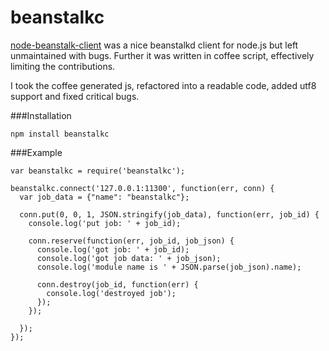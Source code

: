 beanstalkc
==========
[node-beanstalk-client](https://github.com/benlund/node-beanstalk-client) was a nice beanstalkd client for node.js but left unmaintained with bugs. Further it was written in coffee script, effectively limiting the contributions.

I took the coffee generated js, refactored into a readable code, added utf8 support and fixed critical bugs.

###Installation

```
npm install beanstalkc
```

###Example

```
var beanstalkc = require('beanstalkc');

beanstalkc.connect('127.0.0.1:11300', function(err, conn) {
  var job_data = {"name": "beanstalkc"};
  
  conn.put(0, 0, 1, JSON.stringify(job_data), function(err, job_id) {
    console.log('put job: ' + job_id);

    conn.reserve(function(err, job_id, job_json) {
      console.log('got job: ' + job_id);
      console.log('got job data: ' + job_json);
      console.log('module name is ' + JSON.parse(job_json).name);
      
      conn.destroy(job_id, function(err) {
		console.log('destroyed job');
      });
    });

  });
});
```

